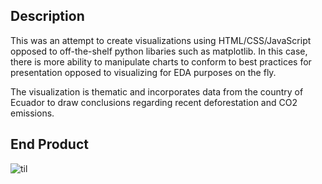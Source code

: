 ## Description
This was an attempt to create visualizations using HTML/CSS/JavaScript opposed to off-the-shelf python libaries such as matplotlib. In this case, there is more ability to manipulate charts to conform to best practices for presentation opposed to visualizing for EDA purposes on the fly.

The visualization is thematic and incorporates data from the country of Ecuador to draw conclusions regarding recent deforestation and CO2 emissions.

## End Product
![til](https://github.com/MartinFBanghart/JS-Visualization/visualization_GIF.png)
